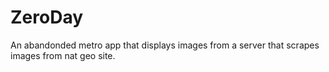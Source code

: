 ZeroDay
=======

An abandonded metro app that displays images from  a server that scrapes images from nat geo site.
